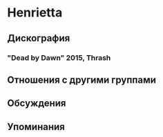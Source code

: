 # Henrietta



## Дискография

### "Dead by Dawn" 2015, Thrash




## Отношения с другими группами


## Обсуждения


## Упоминания

